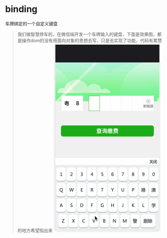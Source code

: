 # binding
车牌绑定的一个自定义键盘
> 我们做智慧停车的，在微信端开发一个车牌输入的键盘，下面是效果图，都是操作dom的没有用面向对象的思想去写，只是去实现了功能，代码有累赘的地方希望指出来
![](https://github.com/AsaZws/binding/blob/master/images/binding.gif)
